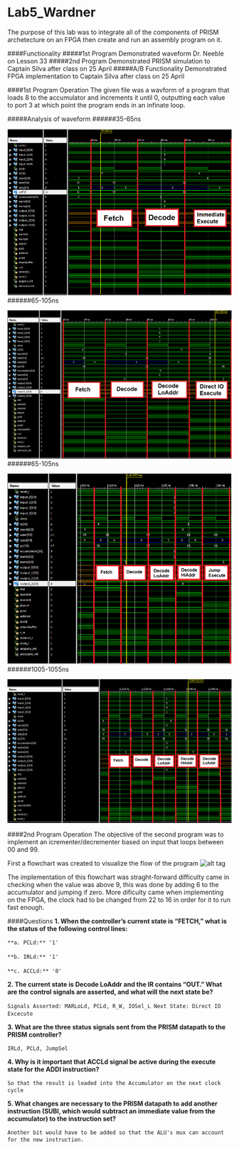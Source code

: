 Lab5_Wardner
============
The purpose of this lab was to integrate all of the components of PRISM archetecture on an FPGA then create and run an assembly program on it.

####Functionality
#####1st Program
Demonstrated waveform Dr. Neeble on Lesson 33
#####2nd Program
Demonstrated PRISM simulation to Captain Silva after class on 25 April
#####A/B Functionality
Demonstrated FPGA implementation to Captain Silva after class on 25 April

####1st Program Operation
The given file was a wavform of a program that loads 8 to the accumulator and increments it until 0, outputting each value to port 3 at which point the program ends in an infinate loop.

#####Analysis of waveform
######35-65ns

![alt tag](https://raw.githubusercontent.com/EricWardner/Lab5_Wardner/master/2nd_instruction.PNG)
######65-105ns

![alt tag](https://raw.githubusercontent.com/EricWardner/Lab5_Wardner/master/3rd_instruction.PNG)
######65-105ns

![alt tag](https://raw.githubusercontent.com/EricWardner/Lab5_Wardner/master/4th_instruction.PNG)
######1005-1055ns

![alt tag](https://raw.githubusercontent.com/EricWardner/Lab5_Wardner/master/5th_instruction.PNG)

####2nd Program Operation
The objective of the second program was to implement an icrementer/decrementer based on input that loops between 00 and 99.

First a flowchart was created to visualize the flow of the program
![alt tag](https://raw.githubusercontent.com/EricWardner/Lab5_Wardner/master/Flowchart.png)

The implementation of this flowchart was straght-forward difficulty came in checking when the value was above 9, this was done by adding 6 to the accumulator and jumping if zero. More dificulty came when implementing on the FPGA, the clock had to be changed from 22 to 16 in order for it to run fast enough.

####Questions
**1.	When the controller’s current state is “FETCH,” what is the status of the following control lines:**

    **a. PCLd:** '1'
    
    **b. IRLd:** '1'
    
    **c. ACCLd:** '0'
    

**2.	The current state is Decode LoAddr and the IR contains “OUT.”  What are the control signals are asserted, and what will the next state be?**

  ``
  Signals Asserted: MARLoLd, PCLd, R_W, IOSel_L
  Next State: Direct IO Excecute
  ``

**3.	What are the three status signals sent from the PRISM datapath to the PRISM controller?**

    IRLd, PCLd, JumpSel

**4.	Why is it important that ACCLd signal be active during the execute state for the ADDI instruction?**

    So that the result is loaded into the Accumulator on the next clock cycle 

**5.	What changes are necessary to the PRISM datapath to add another instruction (SUBI, which would subtract an immediate value from the accumulator) to the instruction set?**

    Another bit would have to be added so that the ALU's mux can account for the new instruction. 
